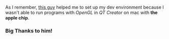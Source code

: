 As I remember, [this guy](https://youtu.be/7-dL6a5_B3I?si=A5TcOKYkVXtHtuui) helped me to set up my dev environment because I wasn't able to run programs with *OpenGL* in *QT Creator* on mac with **the apple chip**.

### Big Thanks to him!
